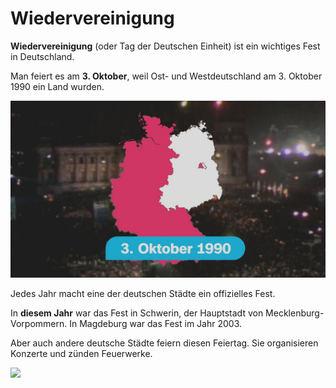 # Wiedervereinigung

**Wiedervereinigung** (oder Tag der Deutschen Einheit) ist ein wichtiges Fest in Deutschland.

Man feiert es am **3. Oktober**, weil Ost- und Westdeutschland am 3. Oktober 1990 ein Land wurden.

![](https://github.com/lzk228/lzk228/blob/master/deutschkurs/Wiedervereinigung/wann.jpg?raw=true)

Jedes Jahr macht eine der deutschen Städte ein offizielles Fest.

In **diesem Jahr** war das Fest in Schwerin, der Hauptstadt von Mecklenburg-Vorpommern. In Magdeburg war das Fest im Jahr 2003.

Aber auch andere deutsche Städte feiern diesen Feiertag. Sie organisieren Konzerte und zünden Feuerwerke.

![](https://github.com/lzk228/lzk228/blob/master/deutschkurs/Wiedervereinigung/fest.jpg?raw=true)

